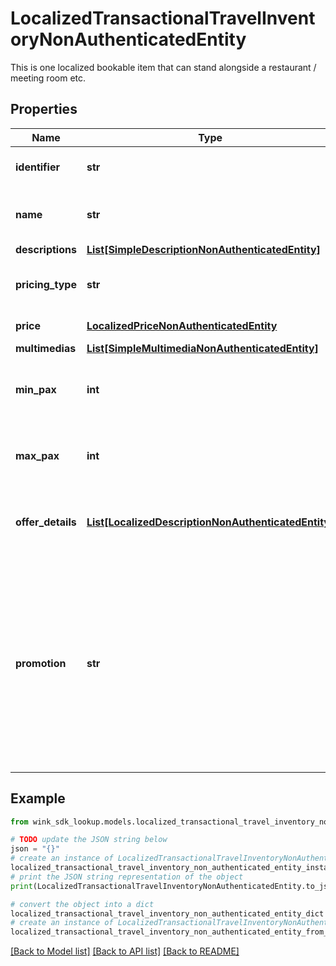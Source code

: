 # LocalizedTransactionalTravelInventoryNonAuthenticatedEntity

This is one localized bookable item that can stand alongside a restaurant / meeting room etc.

## Properties

Name | Type | Description | Notes
------------ | ------------- | ------------- | -------------
**identifier** | **str** | Unique transactional identifier | 
**name** | **str** | Internal name of transactional blocking. | 
**descriptions** | [**List[SimpleDescriptionNonAuthenticatedEntity]**](SimpleDescriptionNonAuthenticatedEntity.md) |  | 
**pricing_type** | **str** | How this blocking item should be priced. | 
**price** | [**LocalizedPriceNonAuthenticatedEntity**](LocalizedPriceNonAuthenticatedEntity.md) | Localized price | 
**multimedias** | [**List[SimpleMultimediaNonAuthenticatedEntity]**](SimpleMultimediaNonAuthenticatedEntity.md) |  | [optional] 
**min_pax** | **int** | Whether there is a limit to minimum group size. | [optional] 
**max_pax** | **int** | Whether there is a limit to maximum group size. | [optional] 
**offer_details** | [**List[LocalizedDescriptionNonAuthenticatedEntity]**](LocalizedDescriptionNonAuthenticatedEntity.md) | Localized offer details if rate plan discount applies. | [optional] 
**promotion** | **str** | If a package is linked to a rate plan the user could be entitled to a promotional discount if she enters a code. When this field is populated, it means the discount was applied to the package. | [optional] 

## Example

```python
from wink_sdk_lookup.models.localized_transactional_travel_inventory_non_authenticated_entity import LocalizedTransactionalTravelInventoryNonAuthenticatedEntity

# TODO update the JSON string below
json = "{}"
# create an instance of LocalizedTransactionalTravelInventoryNonAuthenticatedEntity from a JSON string
localized_transactional_travel_inventory_non_authenticated_entity_instance = LocalizedTransactionalTravelInventoryNonAuthenticatedEntity.from_json(json)
# print the JSON string representation of the object
print(LocalizedTransactionalTravelInventoryNonAuthenticatedEntity.to_json())

# convert the object into a dict
localized_transactional_travel_inventory_non_authenticated_entity_dict = localized_transactional_travel_inventory_non_authenticated_entity_instance.to_dict()
# create an instance of LocalizedTransactionalTravelInventoryNonAuthenticatedEntity from a dict
localized_transactional_travel_inventory_non_authenticated_entity_from_dict = LocalizedTransactionalTravelInventoryNonAuthenticatedEntity.from_dict(localized_transactional_travel_inventory_non_authenticated_entity_dict)
```
[[Back to Model list]](../README.md#documentation-for-models) [[Back to API list]](../README.md#documentation-for-api-endpoints) [[Back to README]](../README.md)


